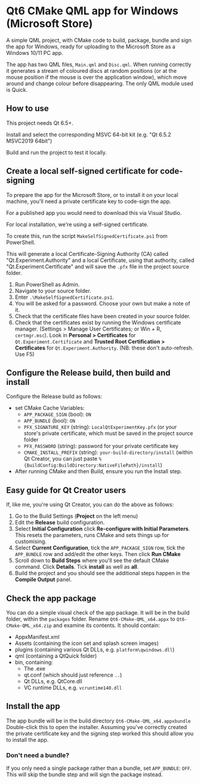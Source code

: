 # Qt6 CMake QML app for Windows (Microsoft Store)

A simple QML project, with CMake code to build, package, bundle and sign the app for Windows, ready for uploading to the Microsoft Store as a Windows 10/11 PC app.

The app has two QML files, `Main.qml` and `Disc.qml`. When running correctly it generates a stream of coloured discs at random positions (or at the mouse position if the mouse is over the application window), which move around and change colour before disappearing. The only QML module used is Quick.

## How to use

This project needs Qt 6.5+.

Install and select the corresponding MSVC 64-bit kit (e.g. "Qt 6.5.2 MSVC2019 64bit")

Build and run the project to test it locally.

## Create a local self-signed certificate for code-signing

To prepare the app for the Microsoft Store, or to install it on your local machine, you'll need a private certificate key to code-sign the app.

For a published app you would need to download this via Visual Studio.

For local installation, we're using a self-signed certificate.

To create this, run the script `MakeSelfSignedCertificate.ps1` from PowerShell.

This will generate a local Certificate-Signing Authority (CA) called "Qt.Experiment.Authority" and a local Certificate, using that authority, called "Qt.Experiment.Certificate" and will save the `.pfx` file in the project source folder.

1. Run PowerShell as Admin.
1. Navigate to your source folder.
1. Enter `.\MakeSelfSignedCertificate.ps1`.
1. You will be asked for a password. Choose your own but make a note of it.
1. Check that the certificate files have been created in your source folder.
1. Check that the certificates exist by running the Windows certificate manager. (Settings > Manage User Certificates; or Win + R, `certmgr.msc`). Look in **Personal > Certificates** for `Qt.Experiment.Certificate` and **Trusted Root Certification > Certificates** for `Qt.Experiment.Authority`. (NB: these don't auto-refresh. Use F5)

## Configure the Release build, then build and install

Configure the Release build as follows:
- set CMake Cache Variables:
    - `APP_PACKAGE_SIGN` (bool): `ON`
    - `APP_BUNDLE` (bool): `ON`
    - `PFX_SIGNATURE_KEY` (string): `LocalQtExperimentKey.pfx` (or your store's private certificate, which must be saved in the project source folder
    - `PFX_PASSWORD` (string): password for your private certificate key
    - `CMAKE_INSTALL_PREFIX` (string): `your-build-directory/install` (within Qt Creator, you can just paste `%{BuildConfig:BuildDirectory:NativeFilePath}/install`)
- After running CMake and then Build, ensure you run the Install step.

## Easy guide for Qt Creator users

If, like me, you're using Qt Creator, you can do the above as follows:
1. Go to the Build Settings (**Project** on the left menu)
1. Edit the **Release** build configuration.
1. Select **Initial Configuration** click **Re-configure with Initial Parameters**. This resets the parameters, runs CMake and sets things up for customising.
1. Select **Current Configuration**, tick the `APP_PACKAGE_SIGN` row, tick the `APP_BUNDLE` row and add/edit the other keys. Then click **Run CMake**
1. Scroll down to **Build Steps** where you'll see the default CMake command. Click **Details**. Tick **install** as well as **all**.
1. Build the project and you should see the additional steps happen in the **Compile Output** panel.

## Check the app package

You can do a simple visual check of the app package. It will be in the build folder, within the `packages` folder. Rename `Qt6-CMake-QML_x64.appx` to `Qt6-CMake-QML_x64.zip` and examine its contents. It should contain:
- AppxManifest.xml
- Assets (containing the icon set and splash screen images)
- plugins (containing various Qt DLLs, e.g. `platform\qwindows.dll`)
- qml (containing a QtQuick folder)
- bin, containing:
    - The .exe
    - qt.conf (which should just reference `..`)
    - Qt DLLs, e.g. QtCore.dll
    - VC runtime DLLs, e.g. `vcruntime140.dll`
    
## Install the app

The app bundle will be in the build directory `Qt6-CMake-QML_x64.appxbundle`
Double-click this to open the installer.
Assuming you've correctly created the private certificate key and the signing step worked this should allow you to install the app.

### Don't need a bundle?

If you only need a single package rather than a bundle, set `APP_BUNDLE`: `OFF`.
This will skip the bundle step and will sign the package instead.
